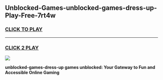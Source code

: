 
## Unblocked-Games-unblocked-games-dress-up-Play-Free-7rt4w
<h3>
<a href="https://premium76.site?title=unblocked-games-dress-up&ref=22A">CLICK TO PLAY</a></h3>
<hr>

<h3>
<a href="https://premium76.site?title=unblocked-games-dress-up&ref=22A">CLICK 2 PLAY</a>
  
</h3>

<a href="https://premium76.site?title=unblocked-games-dress-up&ref=22A"><img src="https://clearcache.store/games.png"></a>


**unblocked-games-dress-up games unblocked: Your Gateway to Fun and Accessible Online Gaming**

